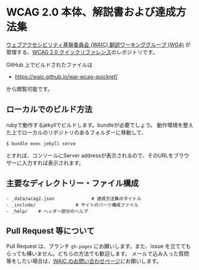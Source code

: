# WCAG 2.0 本体、解説書および達成方法集

[ウェブアクセシビリティ基盤委員会 (WAIC) 翻訳ワーキンググループ (WG4)](http://waic.jp/committee/wg4/) が管理する、[WCAG 2.0 クイックリファレンス](http://waic.jp/docs/WCAG20/quickref/)のレポジトリです。

GitHub 上でビルドされたファイルは

- https://waic.github.io/wai-wcag-quickref/

から閲覧可能です。


## ローカルでのビルド方法
rubyで動作するjekyllでビルドします。bundleが必要でしょう。
動作環境を整えた上でローカルのリポジトリのあるフォルダーに移動して、

    $ bundle exec jekyll serve

とすれば、コンソールにServer addressが表示されるので、そのURLをブラウザーに入力すれば表示されます。


## 主要なディレクトリー・ファイル構成
```
- _data/wcag2.json              # 達成方法集のタイトル
- _include/               # サイトのパーツ構成ファイル
- _help/    # ヘッダー部分のヘルプ
```


## Pull Request 等について

Pull Request は、ブランチ `gh-pages` にお願いします。また、issue を立ててもらっても構いません。どちらの方法でも歓迎します。
メールで込み入った質問等をしたい場合は、[WAIC のお問い合わせページ](http://waic.jp/contact/)にお願いします。
